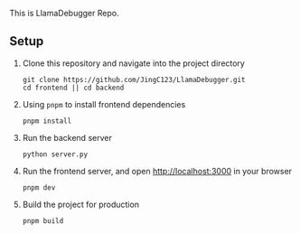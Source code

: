 This is LlamaDebugger Repo.


## Setup

1. Clone this repository and navigate into the project directory

    ```shell
    git clone https://github.com/JingC123/LlamaDebugger.git
    cd frontend || cd backend
    ```

2. Using `pnpm` to install frontend dependencies
  
    ```shell
    pnpm install
    ```


3. Run the backend server

    ```shell
    python server.py
    ```

4. Run the frontend server, and open [http://localhost:3000](http://localhost:3000) in your browser

    ```shell
    pnpm dev
    ```


5. Build the project for production

    ```shell
    pnpm build
    ```
